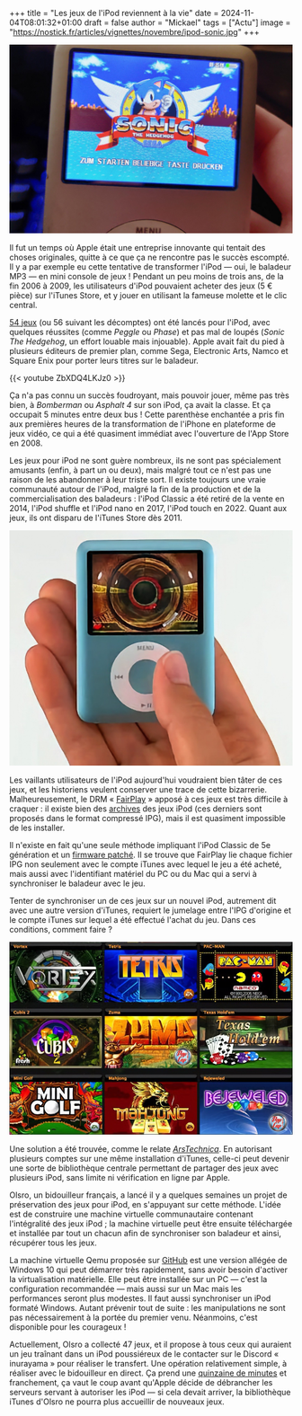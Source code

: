 +++
title = "Les jeux de l'iPod reviennent à la vie"
date = 2024-11-04T08:01:32+01:00
draft = false
author = "Mickael"
tags = ["Actu"]
image = "https://nostick.fr/articles/vignettes/novembre/ipod-sonic.jpg"
+++

![Sonic](ipod-sonic.jpg "© DonOfCrumb")

Il fut un temps où Apple était une entreprise innovante qui tentait des choses originales, quitte à ce que ça ne rencontre pas le succès escompté. Il y a par exemple eu cette tentative de transformer l'iPod — oui, le baladeur MP3 — en mini console de jeux ! Pendant un peu moins de trois ans, de la fin 2006 à 2009, les utilisateurs d'iPod pouvaient acheter des jeux (5 € pièce) sur l'iTunes Store, et y jouer en utilisant la fameuse molette et le clic central.

[54 jeux](https://en.wikipedia.org/wiki/IPod_game) (ou 56 suivant les décomptes) ont été lancés pour l'iPod, avec quelques réussites (comme *Peggle* ou *Phase*) et pas mal de loupés (*Sonic The Hedgehog*, un effort louable mais injouable). Apple avait fait du pied à plusieurs éditeurs de premier plan, comme Sega, Electronic Arts, Namco et Square Enix pour porter leurs titres sur le baladeur.

{{< youtube ZbXDQ4LKJz0 >}} 

Ça n'a pas connu un succès foudroyant, mais pouvoir jouer, même pas très bien, à *Bomberman* ou *Asphalt 4* sur son iPod, ça avait la classe. Et ça occupait 5 minutes entre deux bus ! Cette parenthèse enchantée a pris fin aux premières heures de la transformation de l'iPhone en plateforme de jeux vidéo, ce qui a été quasiment immédiat avec l'ouverture de l'App Store en 2008.

Les jeux pour iPod ne sont guère nombreux, ils ne sont pas spécialement amusants (enfin, à part un ou deux), mais malgré tout ce n'est pas une raison de les abandonner à leur triste sort. Il existe toujours une vraie communauté autour de l'iPod, malgré la fin de la production et de la commercialisation des baladeurs : l'iPod Classic a été retiré de la vente en 2014, l'iPod shuffle et l'iPod nano en 2017, l'iPod touch en 2022. Quant aux jeux, ils ont disparu de l'iTunes Store dès 2011.

![Vortex](vortex-ipod.jpg "Le jeu Vortex. Il fallait de sacrés bons yeux à l'époque.")

Les vaillants utilisateurs de l'iPod aujourd'hui voudraient bien tâter de ces jeux, et les historiens veulent conserver une trace de cette bizarrerie. Malheureusement, le DRM « [FairPlay](https://en.wikipedia.org/wiki/FairPlay) » apposé à ces jeux est très difficile à craquer : il existe bien des [archives](https://archive.org/details/ipod-click-wheel-games-archive) des jeux iPod (ces derniers sont proposés dans le format compressé IPG), mais il est quasiment impossible de les installer. 

Il n'existe en fait qu'une seule méthode impliquant l'iPod Classic de 5e génération et un [firmware patché](https://www.reddit.com/r/ipod/comments/r39967/guide_how_to_install_extra_clickwheel_games_onto/?utm_source=share&utm_medium=ios_app&utm_name=iossmf). Il se trouve que FairPlay lie chaque fichier IPG non seulement avec le compte iTunes avec lequel le jeu a été acheté, mais aussi avec l'identifiant matériel du PC ou du Mac qui a servi à synchroniser le baladeur avec le jeu.

Tenter de synchroniser un de ces jeux sur un nouvel iPod, autrement dit avec une autre version d'iTunes, requiert le jumelage entre l'IPG d'origine et le compte iTunes sur lequel a été effectué l'achat du jeu. Dans ces conditions, comment faire ?

![Jeux iPod](jeux-ipod.jpg "Quelques uns des jeux pour iPod vendus sur l'iTunes Store.")

Une solution a été trouvée, comme le relate *[ArsTechnica](https://arstechnica.com/gaming/2024/11/ipod-fans-evade-apples-drm-to-preserve-54-lost-clickwheel-era-games/#gsc.tab=0)*. En autorisant plusieurs comptes sur une même installation d'iTunes, celle-ci peut devenir une sorte de bibliothèque centrale permettant de partager des jeux avec plusieurs iPod, sans limite ni vérification en ligne par Apple. 

Olsro, un bidouilleur français, a lancé il y a quelques semaines un projet de préservation des jeux pour iPod, en s'appuyant sur cette méthode. L'idée est de construire une machine virtuelle communautaire contenant l'intégralité des jeux iPod ; la machine virtuelle peut être ensuite téléchargée et installée par tout un chacun afin de synchroniser son baladeur et ainsi, récupérer tous les jeux.

La machine virtuelle Qemu proposée sur [GitHub](https://github.com/Olsro/ipodclickwheelgamespreservationproject) est une version allégée de Windows 10 qui peut démarrer très rapidement, sans avoir besoin d'activer la virtualisation matérielle. Elle peut être installée sur un PC — c'est la configuration recommandée — mais aussi sur un Mac mais les performances seront plus modestes. Il faut aussi synchroniser un iPod formaté Windows. Autant prévenir tout de suite : les manipulations ne sont pas nécessairement à la portée du premier venu. Néanmoins, c'est disponible pour les courageux !

Actuellement, Olsro a collecté 47 jeux, et il propose à tous ceux qui auraient un jeu traînant dans un iPod poussiéreux de le contacter sur le Discord « inurayama » pour réaliser le transfert. Une opération relativement simple, à réaliser avec le bidouilleur en direct. Ça prend une [quinzaine de minutes](https://old.reddit.com/r/ipod/comments/1fydso6/preservation_of_ipod_clickwheel_games_read_this/) et franchement, ça vaut le coup avant qu'Apple décide de débrancher les serveurs servant à autoriser les iPod — si cela devait arriver, la bibliothèque iTunes d'Olsro ne pourra plus accueillir de nouveaux jeux. 